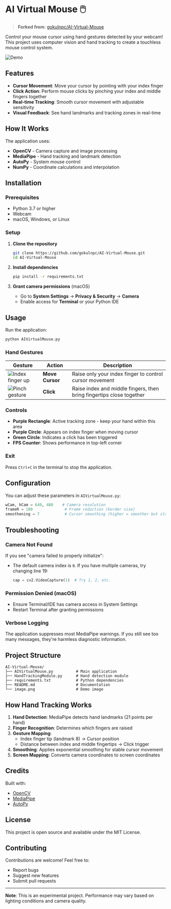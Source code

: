 # AI Virtual Mouse 🖱️

> **Forked from**: [gokulnpc/AI-Virtual-Mouse](https://github.com/gokulnpc/AI-Virtual-Mouse)

Control your mouse cursor using hand gestures detected by your webcam! This project uses computer vision and hand tracking to create a touchless mouse control system.

![Demo](image.png)

## Features

- **Cursor Movement**: Move your cursor by pointing with your index finger
- **Click Action**: Perform mouse clicks by pinching your index and middle fingers together
- **Real-time Tracking**: Smooth cursor movement with adjustable sensitivity
- **Visual Feedback**: See hand landmarks and tracking zones in real-time

## How It Works

The application uses:
- **OpenCV** - Camera capture and image processing
- **MediaPipe** - Hand tracking and landmark detection
- **AutoPy** - System mouse control
- **NumPy** - Coordinate calculations and interpolation

## Installation

### Prerequisites

- Python 3.7 or higher
- Webcam
- macOS, Windows, or Linux

### Setup

1. **Clone the repository**
   ```bash
   git clone https://github.com/gokulnpc/AI-Virtual-Mouse.git
   cd AI-Virtual-Mouse
   ```

2. **Install dependencies**
   ```bash
   pip install -r requirements.txt
   ```

3. **Grant camera permissions** (macOS)
   - Go to **System Settings** → **Privacy & Security** → **Camera**
   - Enable access for **Terminal** or your Python IDE

## Usage

Run the application:
```bash
python AIVirtualMouse.py
```

### Hand Gestures

| Gesture | Action | Description |
|---------|--------|-------------|
| ![Index finger up](https://img.shields.io/badge/☝️-Index_Finger-blue) | **Move Cursor** | Raise only your index finger to control cursor movement |
| ![Pinch gesture](https://img.shields.io/badge/🤏-Pinch-green) | **Click** | Raise index and middle fingers, then bring fingertips close together |

### Controls

- **Purple Rectangle**: Active tracking zone - keep your hand within this area
- **Purple Circle**: Appears on index finger when moving cursor
- **Green Circle**: Indicates a click has been triggered
- **FPS Counter**: Shows performance in top-left corner

### Exit

Press `Ctrl+C` in the terminal to stop the application.

## Configuration

You can adjust these parameters in `AIVirtualMouse.py`:

```python
wCam, hCam = 640, 480    # Camera resolution
frameR = 100              # Frame reduction (border size)
smoothening = 7           # Cursor smoothing (higher = smoother but slower)
```

## Troubleshooting

### Camera Not Found
If you see "camera failed to properly initialize":
- The default camera index is `0`. If you have multiple cameras, try changing line 19:
  ```python
  cap = cv2.VideoCapture(1)  # Try 1, 2, etc.
  ```

### Permission Denied (macOS)
- Ensure Terminal/IDE has camera access in System Settings
- Restart Terminal after granting permissions

### Verbose Logging
The application suppresses most MediaPipe warnings. If you still see too many messages, they're harmless diagnostic information.

## Project Structure

```
AI-Virtual-Mouse/
├── AIVirtualMouse.py          # Main application
├── HandTrackingModule.py      # Hand detection module
├── requirements.txt           # Python dependencies
├── README.md                  # Documentation
└── image.png                  # Demo image
```

## How Hand Tracking Works

1. **Hand Detection**: MediaPipe detects hand landmarks (21 points per hand)
2. **Finger Recognition**: Determines which fingers are raised
3. **Gesture Mapping**: 
   - Index finger tip (landmark 8) → Cursor position
   - Distance between index and middle fingertips → Click trigger
4. **Smoothing**: Applies exponential smoothing for stable cursor movement
5. **Screen Mapping**: Converts camera coordinates to screen coordinates

## Credits

Built with:
- [OpenCV](https://opencv.org/)
- [MediaPipe](https://mediapipe.dev/)
- [AutoPy](https://github.com/autopilot-rs/autopy)

## License

This project is open source and available under the MIT License.

## Contributing

Contributions are welcome! Feel free to:
- Report bugs
- Suggest new features
- Submit pull requests

---

**Note**: This is an experimental project. Performance may vary based on lighting conditions and camera quality.